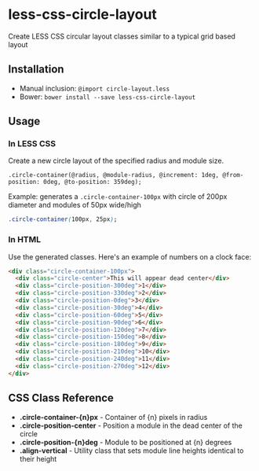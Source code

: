 # less-css-circle-layout

Create LESS CSS circular layout classes similar to a typical grid based layout

## Installation

* Manual inclusion: `@import circle-layout.less`
* Bower: `bower install --save less-css-circle-layout`

## Usage

### In LESS CSS

Create a new circle layout of the specified radius and module size.

```less
.circle-container(@radius, @module-radius, @increment: 1deg, @from-position: 0deg, @to-position: 359deg);
```

Example: generates a `.circle-container-100px` with circle of 200px diameter and modules of 50px wide/high

```css
.circle-container(100px, 25px);
```

### In HTML

Use the generated classes. Here's an example of numbers on a clock face:

```html
<div class="circle-container-100px">
  <div class="circle-center">This will appear dead center</div>
  <div class="circle-position-300deg">1</div>
  <div class="circle-position-330deg">2</div>
  <div class="circle-position-0deg">3</div>
  <div class="circle-position-30deg">4</div>
  <div class="circle-position-60deg">5</div>
  <div class="circle-position-90deg">6</div>
  <div class="circle-position-120deg">7</div>
  <div class="circle-position-150deg">8</div>
  <div class="circle-position-180deg">9</div>
  <div class="circle-position-210deg">10</div>
  <div class="circle-position-240deg">11</div>
  <div class="circle-position-270deg">12</div>
</div>
```

## CSS Class Reference

* **.circle-container-{n}px** - Container of {n} pixels in radius
* **.circle-position-center** - Position a module in the dead center of the circle
* **.circle-position-{n}deg** - Module to be positioned at {n} degrees
* **.align-vertical** - Utility class that sets module line heights identical to their height


